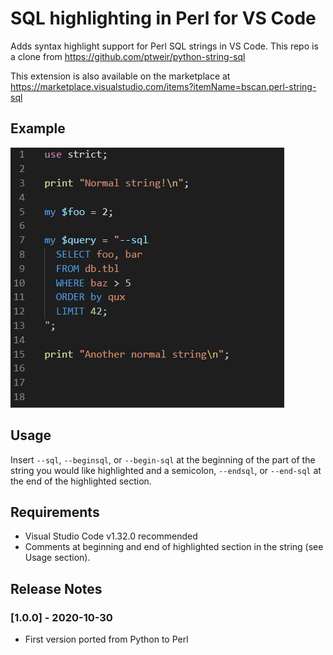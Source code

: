 # SQL highlighting in Perl for VS Code 

Adds syntax highlight support for Perl SQL strings in VS Code. This repo is a clone from https://github.com/ptweir/python-string-sql

This extension is also available on the marketplace at https://marketplace.visualstudio.com/items?itemName=bscan.perl-string-sql

## Example

![Example](docs/perl_demo.png)

## Usage

Insert `--sql`, `--beginsql`, or `--begin-sql` at the beginning of the part of the string you would like highlighted and a semicolon, `--endsql`, or `--end-sql` at the end of the highlighted section.

## Requirements

- Visual Studio Code v1.32.0 recommended
- Comments at beginning and end of highlighted section in the string (see Usage section).

## Release Notes

### [1.0.0] - 2020-10-30
- First version ported from Python to Perl

